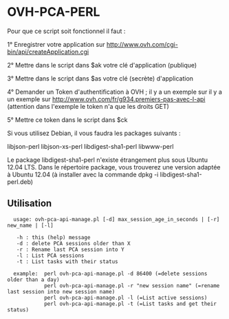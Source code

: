 # OVH-PCA-PERL

Pour que ce script soit fonctionnel il faut :

1° Enregistrer votre application sur http://www.ovh.com/cgi-bin/api/createApplication.cgi

2° Mettre dans le script dans $ak votre clé d'application (publique)

3° Mettre dans le script dans $as votre clé (secrète) d'application

4° Demander un Token d'authentification à OVH ; il y a un exemple sur il y a un exemple sur http://www.ovh.com/fr/g934.premiers-pas-avec-l-api (attention dans l'exemple le token n'a que les droits GET)

5° Mettre ce token dans le script dans $ck


Si vous utilisez Debian, il vous faudra les packages suivants :

libjson-perl
libjson-xs-perl
libdigest-sha1-perl
libwww-perl 

Le package libdigest-sha1-perl n'existe étrangement plus sous Ubuntu 12.04 LTS. Dans le répertoire package, vous trouverez une version adaptée à Ubuntu 12.04 (à installer avec la commande dpkg -i libdigest-sha1-perl.deb)

## Utilisation

```
  usage: ovh-pca-api-manage.pl [-d] max_session_age_in_seconds | [-r] new_name | [-l]

   -h : this (help) message
   -d : delete PCA sessions older than X
   -r : Rename last PCA session into Y
   -l : List PCA sessions
   -t : List tasks with their status

  example:  perl ovh-pca-api-manage.pl -d 86400 (=delete sessions older than a day)
            perl ovh-pca-api-manage.pl -r "new session name" (=rename last session into new session name)
            perl ovh-pca-api-manage.pl -l (=List active sessions)
            perl ovh-pca-api-manage.pl -t (=List tasks and get their status)
```